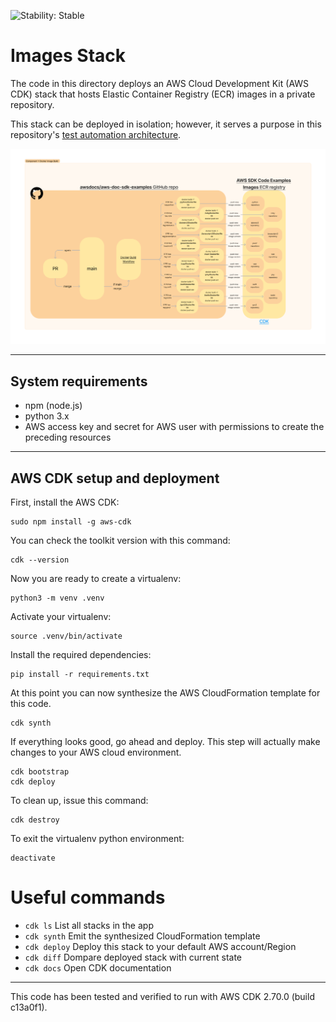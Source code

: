 ![Stability: Stable](https://img.shields.io/badge/stability-Stable-success.svg?style=for-the-badge)

# Images Stack

The code in this directory deploys an AWS Cloud Development Kit (AWS CDK) stack that hosts Elastic Container Registry (ECR) images in a private repository.

This stack can be deployed in isolation; however, it serves a purpose in this repository's [test automation architecture](../README.md).

![weathertop-comp-1.png](../../docs/architecture_diagrams/png/weathertop-comp-1.png)


---
## System requirements
* npm (node.js)
* python 3.x
* AWS access key and secret for AWS user with permissions to create the preceding resources

---
## AWS CDK setup and deployment

First, install the AWS CDK:

```
sudo npm install -g aws-cdk
```

You can check the toolkit version with this command:

```
cdk --version
```

Now you are ready to create a virtualenv:

```
python3 -m venv .venv
```

Activate your virtualenv:

```
source .venv/bin/activate
```

Install the required dependencies:

```
pip install -r requirements.txt
```

At this point you can now synthesize the AWS CloudFormation template for this code.

```
cdk synth
```

If everything looks good, go ahead and deploy.  This step will actually make
changes to your AWS cloud environment.  

```
cdk bootstrap
cdk deploy
```

To clean up, issue this command:

```
cdk destroy
```

To exit the virtualenv python environment:

```
deactivate
```

# Useful commands

 * `cdk ls`          List all stacks in the app
 * `cdk synth`       Emit the synthesized CloudFormation template
 * `cdk deploy`      Deploy this stack to your default AWS account/Region
 * `cdk diff`        Dompare deployed stack with current state
 * `cdk docs`        Open CDK documentation

---
This code has been tested and verified to run with AWS CDK 2.70.0 (build c13a0f1).
